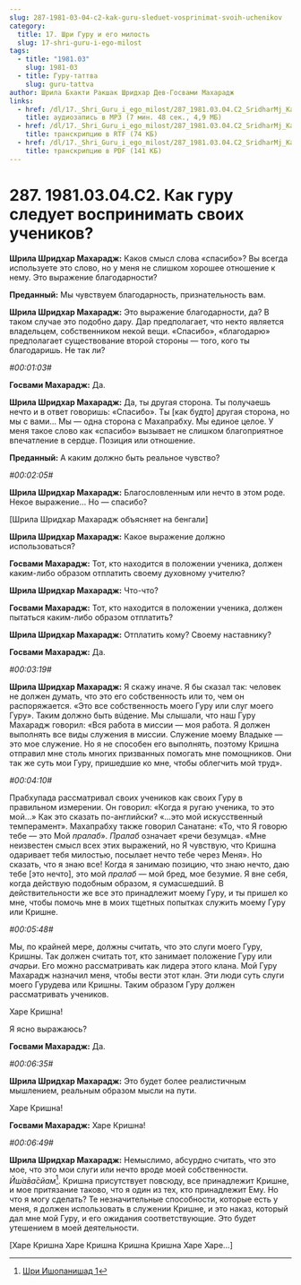 ```yaml
---
slug: 287-1981-03-04-c2-kak-guru-sleduet-vosprinimat-svoih-uchenikov
category:
  title: 17. Шри Гуру и его милость
  slug: 17-shri-guru-i-ego-milost
tags:
  - title: "1981.03"
    slug: 1981-03
  - title: Гуру-таттва
    slug: guru-tattva
author: Шрила Бхакти Ракшак Шридхар Дев-Госвами Махарадж
links:
  - href: /dl/17._Shri_Guru_i_ego_milost/287_1981.03.04.C2_SridharMj_Kak_guru_sleduyet_vosprinimat_svoih_uchenikov.mp3
    title: аудиозапись в MP3 (7 мин. 48 сек., 4,9 МБ)
  - href: /dl/17._Shri_Guru_i_ego_milost/287_1981.03.04.C2_SridharMj_Kak_guru_sleduyet_vosprinimat_svoih_uchenikov.rtf
    title: транскрипцию в RTF (74 КБ)
  - href: /dl/17._Shri_Guru_i_ego_milost/287_1981.03.04.C2_SridharMj_Kak_guru_sleduyet_vosprinimat_svoih_uchenikov.pdf
    title: транскрипцию в PDF (141 КБ)
---
```


# 287. 1981.03.04.C2. Как гуру следует воспринимать своих учеников?

**Шрила Шридхар Махарадж:** Каков смысл слова «спасибо»? Вы всегда используете это слово, но у меня не слишком хорошее отношение к нему. Это выражение благодарности?

**Преданный:** Мы чувствуем благодарность, признательность вам.

**Шрила Шридхар Махарадж:** Это выражение благодарности, да? В таком случае это подобно дару. Дар предполагает, что некто является владельцем, собственником некой вещи. «Спасибо», «благодарю» предполагает существование второй стороны — того, кого ты благодаришь. Не так ли?

*#00:01:03#*

**Госвами Махарадж:** Да.

**Шрила Шридхар Махарадж:** Да, ты другая сторона. Ты получаешь нечто и в ответ говоришь: «Спасибо». Ты [как будто] другая сторона, но мы с вами… Мы — одна сторона с Махапрабху. Мы единое целое. У меня такое слово как «спасибо» вызывает не слишком благоприятное впечатление в сердце. Позиция или отношение.

**Преданный:** А каким должно быть реальное чувство?

*#00:02:05#*

**Шрила Шридхар Махарадж:** Благословленным или нечто в этом роде. Некое выражение… Но — спасибо?

[Шрила Шридхар Махарадж объясняет на бенгали]

**Шрила Шридхар Махарадж:** Какое выражение должно использоваться?

**Госвами Махарадж:** Тот, кто находится в положении ученика, должен каким-либо образом отплатить своему духовному учителю?

**Шрила Шридхар Махарадж:** Что-что?

**Госвами Махарадж:** Тот, кто находится в положении ученика, должен пытаться каким-либо образом отплатить?

**Шрила Шридхар Махарадж:** Отплатить кому? Своему наставнику?

**Госвами Махарадж:** Да.

*#00:03:19#*

**Шрила Шридхар Махарадж:** Я скажу иначе. Я бы сказал так: человек не должен думать, что это его собственность или то, чем он распоряжается. «Это все собственность моего Гуру или слуг моего Гуру». Таким должно быть вúдение. Мы слышали, что наш Гуру Махарадж говорил: «Вся работа в миссии — моя работа. Я должен выполнять все виды служения в миссии. Служение моему Владыке — это мое служение. Но я не способен его выполнять, поэтому Кришна отправил мне столь многих призванных помогать мне помощников. Они так же суть мои Гуру, пришедшие ко мне, чтобы облегчить мой труд».

*#00:04:10#*

Прабхупада рассматривал своих учеников как своих Гуру в правильном измерении. Он говорил: «Когда я ругаю ученика, то это мой…» Как это сказать по-английски? «…это мой искусственный темперамент». Махапрабху также говорил Санатане: «То, что Я говорю тебе — это Мой *пралаб*». *Пралаб* означает «речи безумца». «Мне неизвестен смысл всех этих выражений, но Я чувствую, что Кришна одаривает тебя милостью, посылает нечто тебе через Меня». Но сказать, что я знаю все! Когда я занимаю позицию, что знаю нечто, даю тебе [это нечто], это мой *пралаб* — мой бред, мое безумие. Я вне себя, когда действую подобным образом, я сумасшедший. В действительности же все это принадлежит моему Гуру, и ты пришел ко мне, чтобы помочь мне в моих тщетных попытках служить моему Гуру или Кришне.

*#00:05:48#*

Мы, по крайней мере, должны считать, что это слуги моего Гуру, Кришны. Так должен считать тот, кто занимает положение Гуру или *ачарьи*. Его можно рассматривать как лидера этого клана. Мой Гуру Махарадж назначил меня, чтобы вести этот клан. Эти люди суть слуги моего Гурудева или Кришны. Таким образом Гуру должен рассматривать учеников.

Харе Кришна!

Я ясно выражаюсь?

**Госвами Махарадж:** Да.

*#00:06:35#*

**Шрила Шридхар Махарадж:** Это будет более реалистичным мышлением, реальным образом мысли на пути.

Харе Кришна!

**Госвами Махарадж:** Харе Кришна!

*#00:06:49#*

**Шрила Шридхар Махарадж:** Немыслимо, абсурдно считать, что это мое, что это мои слуги или нечто вроде моей собственности. *Ӣш́а̄ва̄сйам*[^_ftn1]. Кришна присутствует повсюду, все принадлежит Кришне, и мое притязание таково, что я один из тех, кто принадлежит Ему. Но что я могу сделать? Те незначительные способности, которые есть у меня, я должен использовать в служении Кришне, и это наказ, который дал мне мой Гуру, и его ожидания соответствующие. Это будет утешением в моей деятельности.

[Харе Кришна Харе Кришна Кришна Кришна Харе Харе…]



[^_ftn1]: [Шри Ишопанишад 1](../notes/shri-ishopanishad/shri-ishopanishad-1.md)

